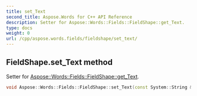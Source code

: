```yaml
---
title: set_Text
second_title: Aspose.Words for C++ API Reference
description: Setter for Aspose::Words::Fields::FieldShape::get_Text. 
type: docs
weight: 0
url: /cpp/aspose.words.fields/fieldshape/set_text/
---
```

## FieldShape.set_Text method


Setter for [Aspose::Words::Fields::FieldShape::get_Text](./get_text/).

```cpp
void Aspose::Words::Fields::FieldShape::set_Text(const System::String &value)
```

